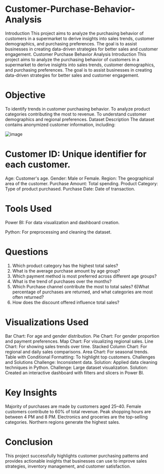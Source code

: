 # Customer-Purchase-Behavior-Analysis
Introduction This project aims to analyze the purchasing behavior of customers in a supermarket to derive insights into sales trends, customer demographics, and purchasing preferences. The goal is to assist businesses in creating data-driven strategies for better sales and customer engagement.
Customer Purchase Behavior Analysis
Introduction
This project aims to analyze the purchasing behavior of customers in a supermarket to derive insights into sales trends, customer demographics, and purchasing preferences. The goal is to assist businesses in creating data-driven strategies for better sales and customer engagement.

# Objective
To identify trends in customer purchasing behavior.
To analyze product categories contributing the most to revenue.
To understand customer demographics and regional preferences.
Dataset Description
The dataset contains anonymized customer information, including:

![image](https://github.com/user-attachments/assets/00f9a54c-7f11-497b-9506-868cba73cc5b)



# Customer ID: Unique identifier for each customer.
Age: Customer's age.
Gender: Male or Female.
Region: The geographical area of the customer.
Purchase Amount: Total spending.
Product Category: Type of product purchased.
Purchase Date: Date of transaction.
# Tools Used
Power BI: For data visualization and dashboard creation.

Python: For preprocessing and cleaning the dataset.
# Questions
1) Which product category has the highest total sales? 
2) What is the average purchase amount by age group?
3) Which payment method is most preferred across different age groups?
4) What is the trend of purchases over the months?
5) Which Purchase channel contribute the most to total sales?
6)What percentage of purchases are returned, and what categories are most often returned?
7) How does the discount offered influence total sales?
   
# Visualizations Used
Bar Chart: For age and gender distribution.
Pie Chart: For gender proportion and payment preferences.
Map Chart: For visualizing regional sales.
Line Chart: For showing sales trends over time.
Stacked Column Chart: For regional and daily sales comparisons.
Area Chart: For seasonal trends.
Table with Conditional Formatting: To highlight top customers.
Challenges and Solutions
Challenge: Inconsistent data.
Solution: Applied data cleaning techniques in Python.
Challenge: Large dataset visualization.
Solution: Created an interactive dashboard with filters and slicers in Power BI.
# Key Insights
Majority of purchases are made by customers aged 25–40.
Female customers contribute to 60% of total revenue.
Peak shopping hours are between 4 PM and 8 PM.
Electronics and groceries are the top-selling categories.
Northern regions generate the highest sales.
# Conclusion
This project successfully highlights customer purchasing patterns and provides actionable insights that businesses can use to improve sales strategies, inventory management, and customer satisfaction.
